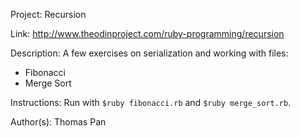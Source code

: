 Project: Recursion

Link: http://www.theodinproject.com/ruby-programming/recursion

Description: A few exercises on serialization and working with files:
* Fibonacci
* Merge Sort

Instructions: Run with `$ruby fibonacci.rb` and `$ruby merge_sort.rb`.

Author(s): Thomas Pan